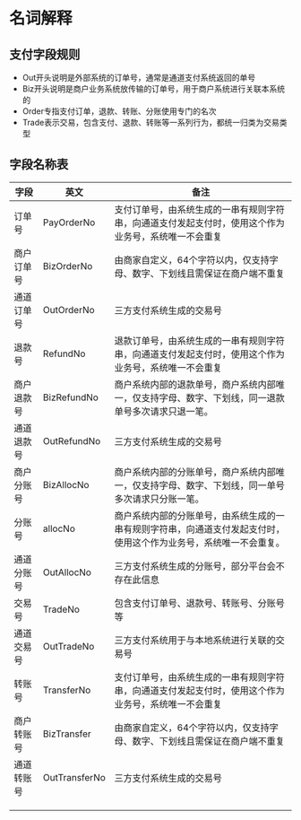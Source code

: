 # 名词解释
## 支付字段规则
- Out开头说明是外部系统的订单号，通常是通道支付系统返回的单号
- Biz开头说明是商户业务系统放传输的订单号，用于商户系统进行关联本系统的
- Order专指支付订单，退款、转账、分账使用专门的名次
- Trade表示交易，包含支付、退款、转账等一系列行为，都统一归类为交易类型

## 字段名称表
| 字段    | 英文            | 备注                                                        |
|-------|---------------|-----------------------------------------------------------|
| 订单号   | PayOrderNo    | 支付订单号，由系统生成的一串有规则字符串，向通道支付发起支付时，使用这个作为业务号，系统唯一不会重复        |
| 商户订单号 | BizOrderNo    | 由商家自定义，64个字符以内，仅支持字母、数字、下划线且需保证在商户端不重复                    |
| 通道订单号 | OutOrderNo    | 三方支付系统生成的交易号                                              |
| 退款号   | RefundNo      | 退款订单号，由系统生成的一串有规则字符串，向通道支付发起支付时，使用这个作为业务号，系统唯一不会重复        |
| 商户退款号 | BizRefundNo   | 商户系统内部的退款单号，商户系统内部唯一，仅支持字母、数字、下划线，同一退款单号多次请求只退一笔。         |
| 通道退款号 | OutRefundNo   | 三方支付系统生成的交易号                                              |
| 商户分账号 | BizAllocNo    | 商户系统内部的分账单号，商户系统内部唯一，仅支持字母、数字、下划线，同一单号多次请求只分账一笔。          |
| 分账号   | allocNo       | 商户系统内部的分账单号，由系统生成的一串有规则字符串，向通道支付发起支付时，使用这个作为业务号，系统唯一不会重复。 |
| 通道分账号 | OutAllocNo    | 三方支付系统生成的分账号，部分平台会不存在此信息                                  |
| 交易号   | TradeNo       | 包含支付订单号、退款号、转账号、分账号等                                      |
| 通道交易号 | OutTradeNo    | 三方支付系统用于与本地系统进行关联的交易号                                     |
| 转账号   | TransferNo    | 支付订单号，由系统生成的一串有规则字符串，向通道支付发起支付时，使用这个作为业务号，系统唯一不会重复        |
| 商户转账号 | BizTransfer   | 由商家自定义，64个字符以内，仅支持字母、数字、下划线且需保证在商户端不重复                    |
| 通道转账号 | OutTransferNo | 三方支付系统生成的交易号                                              |
|       |               |                                                           |
|       |               |                                                           |
|       |               |                                                           |
